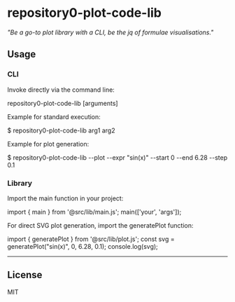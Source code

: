 # repository0-plot-code-lib

_"Be a go-to plot library with a CLI, be the jq of formulae visualisations."_

## Usage

### CLI

Invoke directly via the command line:

  repository0-plot-code-lib [arguments]

Example for standard execution:

  $ repository0-plot-code-lib arg1 arg2

Example for plot generation:

  $ repository0-plot-code-lib --plot --expr "sin(x)" --start 0 --end 6.28 --step 0.1

### Library

Import the main function in your project:

  import { main } from '@src/lib/main.js';
  main(['your', 'args']);

For direct SVG plot generation, import the generatePlot function:

  import { generatePlot } from '@src/lib/plot.js';
  const svg = generatePlot("sin(x)", 0, 6.28, 0.1);
  console.log(svg);

---

## License

MIT
